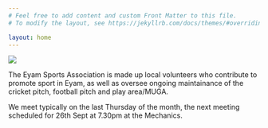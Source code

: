 ```yaml
---
# Feel free to add content and custom Front Matter to this file.
# To modify the layout, see https://jekyllrb.com/docs/themes/#overriding-theme-defaults

layout: home
---
```



<img src="{{site.baseurl}}/assets/img/Eyam_Church.jpg" />


The Eyam Sports Association is made up local volunteers who contribute to promote sport in Eyam,
as well as oversee ongoing maintainance of the cricket pitch, football pitch and play area/MUGA.


We meet typically on the last Thursday of the month, the next meeting scheduled for 26th Sept at 7.30pm at the Mechanics.
